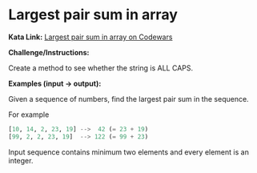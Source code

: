 # Largest pair sum in array

**Kata Link:** 
[Largest pair sum in array on Codewars](https://www.codewars.com/kata/556196a6091a7e7f58000018/train/python)

**Challenge/Instructions:**

Create a method to see whether the string is ALL CAPS.

**Examples (input -> output):**

Given a sequence of numbers, find the largest pair sum in the sequence.

For example

```python
[10, 14, 2, 23, 19] -->  42 (= 23 + 19)
[99, 2, 2, 23, 19]  --> 122 (= 99 + 23)
```

Input sequence contains minimum two elements and every element is an integer.